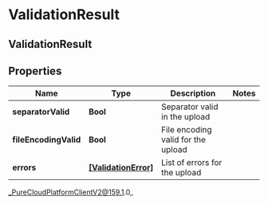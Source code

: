 # ValidationResult

## ValidationResult

## Properties

|Name | Type | Description | Notes|
|------------ | ------------- | ------------- | -------------|
| **separatorValid** | **Bool** | Separator valid in the upload | |
| **fileEncodingValid** | **Bool** | File encoding valid for the upload | |
| **errors** | [**[ValidationError]**](ValidationError) | List of errors for the upload | |



_PureCloudPlatformClientV2@159.1.0_
